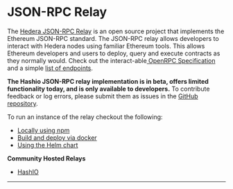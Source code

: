 # JSON-RPC Relay

The [Hedera JSON-RPC Relay](https://github.com/hashgraph/hedera-json-rpc-relay) is an open source project that implements the Ethereum JSON-RPC standard. The JSON-RPC relay allows developers to interact with Hedera nodes using familiar Ethereum tools. This allows Ethereum developers and users to deploy, query and execute contracts as they normally would. Check out the interact-able[ OpenRPC Specification](https://playground.open-rpc.org/?schemaUrl=https://raw.githubusercontent.com/hashgraph/hedera-json-rpc-relay/main/docs/openrpc.json\&uiSchema%5BappBar%5D%5Bui:splitView%5D=false\&uiSchema%5BappBar%5D%5Bui:input%5D=false\&uiSchema%5BappBar%5D%5Bui:examplesDropdown%5D=false) and a simple [list of endpoints](https://github.com/hashgraph/hedera-json-rpc-relay/blob/main/docs/rpc-api.md).&#x20;

**The Hashio JSON-RPC relay implementation is in beta, offers limited functionality today, and is only available to developers.** To contribute feedback or log errors, please submit them as issues in the [GitHub repository](https://github.com/hashgraph/hedera-json-rpc-relay/issues).&#x20;

To run an instance of the relay checkout the following:

* [Locally using npm](https://github.com/hashgraph/hedera-json-rpc-relay#steps)
* [Build and deploy via docker](https://github.com/hashgraph/hedera-json-rpc-relay#deployment)
* [Using the Helm chart](https://github.com/hashgraph/hedera-json-rpc-relay#helm-chart)

**Community Hosted Relays**

* [HashIO](https://swirldslabs.com/hashio/)

****
